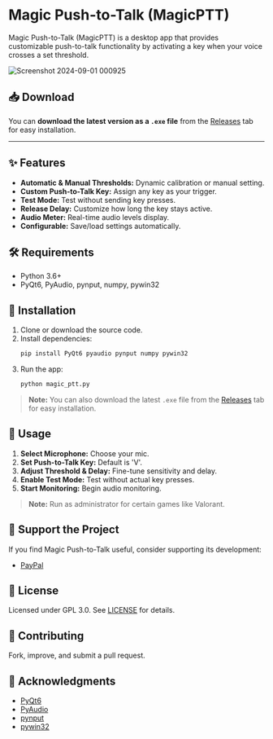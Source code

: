 # Magic Push-to-Talk (MagicPTT)

Magic Push-to-Talk (MagicPTT) is a desktop app that provides customizable push-to-talk functionality by activating a key when your voice crosses a set threshold.

![Screenshot 2024-09-01 000925](https://github.com/user-attachments/assets/651970b3-2151-476d-bda5-6deb30d64fd7)

## 📥 Download

You can **download the latest version as a `.exe` file** from the [Releases](../../releases) tab for easy installation.

---

## ✨ Features

- **Automatic & Manual Thresholds:** Dynamic calibration or manual setting.
- **Custom Push-to-Talk Key:** Assign any key as your trigger.
- **Test Mode:** Test without sending key presses.
- **Release Delay:** Customize how long the key stays active.
- **Audio Meter:** Real-time audio levels display.
- **Configurable:** Save/load settings automatically.

## 🛠 Requirements

- Python 3.6+
- PyQt6, PyAudio, pynput, numpy, pywin32

## 🚀 Installation

1. Clone or download the source code.
2. Install dependencies:
    ```sh
    pip install PyQt6 pyaudio pynput numpy pywin32
    ```
3. Run the app:
    ```sh
    python magic_ptt.py
    ```

> **Note:** You can also download the latest `.exe` file from the [Releases](../../releases) tab for easy installation.

## 📝 Usage

1. **Select Microphone:** Choose your mic.
2. **Set Push-to-Talk Key:** Default is 'V'.
3. **Adjust Threshold & Delay:** Fine-tune sensitivity and delay.
4. **Enable Test Mode:** Test without actual key presses.
5. **Start Monitoring:** Begin audio monitoring.

> **Note:** Run as administrator for certain games like Valorant.

## 💖 Support the Project

If you find Magic Push-to-Talk useful, consider supporting its development:

- [PayPal](https://www.paypal.me/shadohead)

## 📄 License

Licensed under GPL 3.0. See [LICENSE](LICENSE) for details.

## 🤝 Contributing

Fork, improve, and submit a pull request.

## 🙏 Acknowledgments

- [PyQt6](https://pypi.org/project/PyQt6/)
- [PyAudio](https://pypi.org/project/PyAudio/)
- [pynput](https://pypi.org/project/pynput/)
- [pywin32](https://pypi.org/project/pywin32/)
